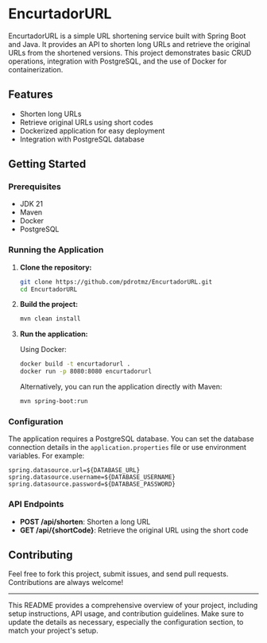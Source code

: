 

# EncurtadorURL

EncurtadorURL is a simple URL shortening service built with Spring Boot and Java. It provides an API to shorten long URLs and retrieve the original URLs from the shortened versions. This project demonstrates basic CRUD operations, integration with PostgreSQL, and the use of Docker for containerization.

## Features

- Shorten long URLs
- Retrieve original URLs using short codes
- Dockerized application for easy deployment
- Integration with PostgreSQL database

## Getting Started

### Prerequisites

- JDK 21
- Maven
- Docker
- PostgreSQL

### Running the Application

1. **Clone the repository:**

   ```bash
   git clone https://github.com/pdrotmz/EncurtadorURL.git
   cd EncurtadorURL
   ```

2. **Build the project:**

   ```bash
   mvn clean install
   ```

3. **Run the application:**

   Using Docker:

   ```bash
   docker build -t encurtadorurl .
   docker run -p 8080:8080 encurtadorurl
   ```

   Alternatively, you can run the application directly with Maven:

   ```bash
   mvn spring-boot:run
   ```

### Configuration

The application requires a PostgreSQL database. You can set the database connection details in the `application.properties` file or use environment variables. For example:

```properties
spring.datasource.url=${DATABASE_URL}
spring.datasource.username=${DATABASE_USERNAME}
spring.datasource.password=${DATABASE_PASSWORD}
```

### API Endpoints

- **POST /api/shorten**: Shorten a long URL
- **GET /api/{shortCode}**: Retrieve the original URL using the short code

## Contributing

Feel free to fork this project, submit issues, and send pull requests. Contributions are always welcome!

---

This README provides a comprehensive overview of your project, including setup instructions, API usage, and contribution guidelines. Make sure to update the details as necessary, especially the configuration section, to match your project's setup.
